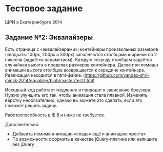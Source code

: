 Тестовое задание
================

ШРИ в Екатеринбурге 2014

Задание №2: Эквалайзеры
-----------------------

Есть страница с «эквалайзерами»: контейнеры произвольных размеров (квадраты 100px, 200px и 300px) заполняются столбцами шириной по 2 пикселя (задаётся параметром). Каждую секунду столбцам задаётся случайная высота в пределах размеров контейнера. Далее при помощи анимации высота столбцов возвращается к середине контейнера.
Реализация находится в html-файле: (https://github.com/yandex-shri-minsk-2014/equalizer/blob/master/test.html)

Исходный код работает медленно и приводит к зависанию браузера. Нужно улучшить его так, чтобы анимация стала плавной. Изменять вёрстку необязательно, однако вы можете это сделать, если это поможет решить задачу.

Работоспособность в IE 8 и ниже не требуется.

Дополнительно:
* Добавить помимо анимации «спада» ещё и анимацию «роста»
* По возможности оформить в качестве jQuery-плагина или напишите без jQuery